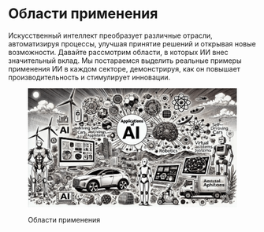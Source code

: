 # Области применения

Искусственный интеллект преобразует различные отрасли, автоматизируя процессы, улучшая принятие решений и открывая новые возможности. Давайте рассмотрим области, в которых ИИ внес значительный вклад. Мы постараемся выделить реальные примеры применения ИИ в каждом секторе, демонстрируя, как он повышает производительность и стимулирует инновации.

<div align="left"><figure><img src="../../.gitbook/assets/ai-application-min.png" alt="" width="563"><figcaption><p>Области применения</p></figcaption></figure></div>
